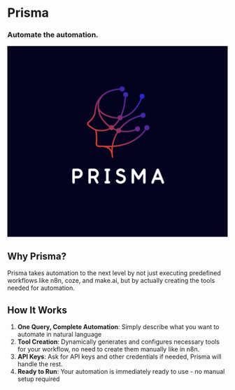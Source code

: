 # Prisma
### Automate the automation.
<img src="prisma logo.png" alt="Prisma Logo"/>

## Why Prisma?

Prisma takes automation to the next level by not just executing predefined workflows like n8n, coze, and make.ai, but by actually creating the tools needed for automation.

## How It Works

1. **One Query, Complete Automation**: Simply describe what you want to automate in natural language
3. **Tool Creation**: Dynamically generates and configures necessary tools for your workflow, no need to create them manually like in n8n.
4. **API Keys**: Ask for API keys and other credentials if needed, Prisma will handle the rest.
5. **Ready to Run**: Your automation is immediately ready to use - no manual setup required

